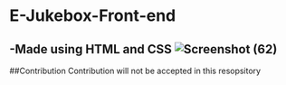 # E-Jukebox-Front-end
-Made using HTML and CSS
![Screenshot (62)](https://user-images.githubusercontent.com/60570595/100474987-ed422800-3107-11eb-86c2-8aacab7dad34.png)
---
##Contribution
Contribution will not be accepted in this resopsitory
